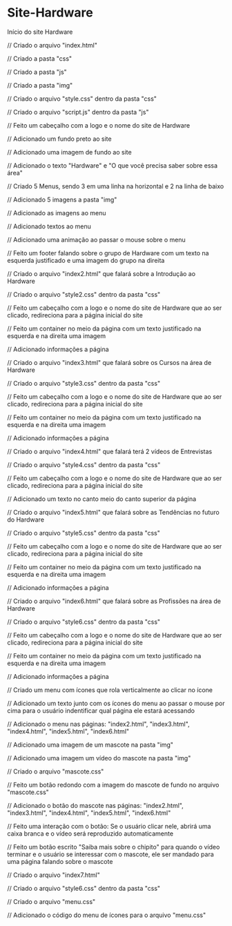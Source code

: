 # Site-Hardware
Início do site Hardware


// Criado o arquivo "index.html"

// Criado a pasta "css"

// Criado a pasta "js"

// Criado a pasta "img"

// Criado o arquivo "style.css" dentro da pasta "css"

// Criado o arquivo "script.js" dentro da pasta "js"

// Feito um cabeçalho com a logo e o nome do site de Hardware

// Adicionado um fundo preto ao site

// Adicionado uma imagem de fundo ao site

// Adicionado o texto "Hardware" e  "O que você precisa saber sobre essa área"

// Criado 5 Menus, sendo 3 em uma linha na horizontal e 2 na linha de baixo

// Adicionado 5 imagens a pasta "img"

// Adicionado as imagens ao menu

// Adicionado textos ao menu

// Adicionado uma animação ao passar o mouse sobre o menu

// Feito um footer falando sobre o grupo de Hardware com um texto na esquerda justificado e uma imagem do grupo na direita

// Criado o arquivo "index2.html" que falará sobre a Introdução ao Hardware

// Criado o arquivo "style2.css" dentro da pasta "css"

// Feito um cabeçalho com a logo e o nome do site de Hardware que ao ser clicado, redireciona para a página inicial do site

// Feito um container no meio da página com um texto justificado na esquerda e na direita uma imagem

// Adicionado informações a página

// Criado o arquivo "index3.html" que falará sobre os Cursos na área de Hardware

// Criado o arquivo "style3.css" dentro da pasta "css"

// Feito um cabeçalho com a logo e o nome do site de Hardware que ao ser clicado, redireciona para a página inicial do site

// Feito um container no meio da página com um texto justificado na esquerda e na direita uma imagem

// Adicionado informações a página

// Criado o arquivo "index4.html"  que falará terá 2 vídeos de Entrevistas

// Criado o arquivo "style4.css" dentro da pasta "css"

// Feito um cabeçalho com a logo e o nome do site de Hardware que ao ser clicado, redireciona para a página inicial do site

// Adicionado um texto no canto meio do canto superior da página

// Criado o arquivo "index5.html" que falará sobre as Tendências no futuro do Hardware

// Criado o arquivo "style5.css" dentro da pasta "css"

// Feito um cabeçalho com a logo e o nome do site de Hardware que ao ser clicado, redireciona para a página inicial do site

// Feito um container no meio da página com um texto justificado na esquerda e na direita uma imagem

// Adicionado informações a página

// Criado o arquivo "index6.html" que falará sobre as Profissões na área de Hardware

// Criado o arquivo "style6.css" dentro da pasta "css"

// Feito um cabeçalho com a logo e o nome do site de Hardware que ao ser clicado, redireciona para a página inicial do site

// Feito um container no meio da página com um texto justificado na esquerda e na direita uma imagem

// Adicionado informações a página

// Criado um menu com ícones que rola verticalmente ao clicar no ícone

// Adicionado um texto junto com os ícones do menu ao passar o mouse por cima para o usuário indentificar qual página ele estará acessando

// Adicionado o menu nas páginas: "index2.html", "index3.html", "index4.html", "index5.html", "index6.html"

// Adicionado uma imagem de um mascote na pasta "img"

// Adicionado uma imagem um vídeo do mascote na pasta "img"

// Criado o arquivo "mascote.css"

// Feito um botão redondo com a imagem do mascote de fundo no arquivo "mascote.css"

// Adicionado o botão do mascote nas páginas: "index2.html", "index3.html", "index4.html", "index5.html", "index6.html"

// Feito uma interação com o botão: Se o usuário clicar nele, abrirá uma caixa branca e o vídeo será reproduzido automaticamente

// Feito um botão escrito "Saiba mais sobre o chipito" para quando o vídeo terminar e o usuário se interessar com o mascote, ele ser mandado para uma página falando sobre o mascote

// Criado o arquivo "index7.html"

// Criado o arquivo "style6.css" dentro da pasta "css"

// Criado o arquivo "menu.css"

// Adicionado o código do menu de ícones para o arquivo "menu.css"
